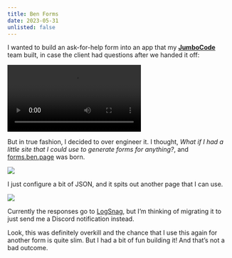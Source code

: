 ```yaml
---
title: Ben Forms
date: 2023-05-31
unlisted: false
---
```


I wanted to build an ask-for-help form into an app that my [**JumboCode**](/f0548db316404315b2f8cbfa3b375732) team built, in case the client had questions after we handed it off:

<video src="public/posts/forms/demo.mp4" controls playsinline></video>

But in true fashion, I decided to over engineer it. I thought, _What if I had a little site that I could use to generate forms for anything?_, and [forms.ben.page](https://forms.ben.page) was born.

![](/posts/forms/2023-04-24%20at%2018.47.54@2x.png)

I just configure a bit of JSON, and it spits out another page that I can use.

![](/posts/forms/2023-05-31%20at%2021.58.17@2x.png)

Currently the responses go to [LogSnag](https://logsnag.com), but I’m thinking of migrating it to just send me a Discord notification instead.

Look, this was definitely overkill and the chance that I use this again for another form is quite slim. But I had a bit of fun building it! And that’s not a bad outcome.

